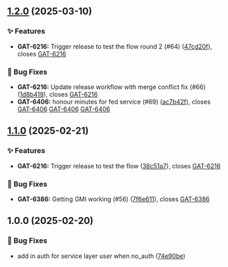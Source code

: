 ## [1.2.0](https://github.com/HDRUK/gateway-metadata-integrations/compare/v1.1.0...v1.2.0) (2025-03-10)

### ✨ Features

* **GAT-6216:** Trigger release to test the flow round 2 (#64) ([47cd20f](https://github.com/HDRUK/gateway-metadata-integrations/commit/47cd20f6070beb531d2002e73fae67ae4ba3eff0)), closes [GAT-6216](GAT-6216)

### 🐛 Bug Fixes

* **GAT-6216:** Update release workflow with merge conflict fix (#66) ([1d8b419](https://github.com/HDRUK/gateway-metadata-integrations/commit/1d8b4192441edba28caddb2d17699a548450d593)), closes [GAT-6216](GAT-6216)
* **GAT-6406:** honour minutes for fed service (#69) ([ac7b42f](https://github.com/HDRUK/gateway-metadata-integrations/commit/ac7b42f7029623315acd535205ec88df158669e3)), closes [GAT-6406](GAT-6406) [GAT-6406](GAT-6406) [GAT-6406](GAT-6406)

## [1.1.0](https://github.com/HDRUK/gateway-metadata-integrations/compare/v1.0.0...v1.1.0) (2025-02-21)

### ✨ Features

* **GAT-6216:** Trigger release to test the flow ([38c51a7](https://github.com/HDRUK/gateway-metadata-integrations/commit/38c51a7731ddbe22fa841e3b72f6156ca0b7bc0a)), closes [GAT-6216](GAT-6216)

### 🐛 Bug Fixes

* **GAT-6386:** Getting GMI working (#56) ([7f6e611](https://github.com/HDRUK/gateway-metadata-integrations/commit/7f6e61121d4e8b2b5f7dc404b66e36cdf5cad44d)), closes [GAT-6386](GAT-6386)

## 1.0.0 (2025-02-20)

### 🐛 Bug Fixes

* add in auth for service layer user when no_auth ([74e90be](https://github.com/HDRUK/gateway-metadata-integrations/commit/74e90bed692498e9ed6cf353795ea067eb4eea47))
